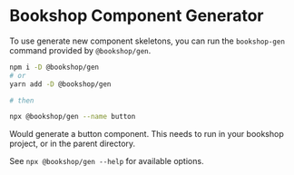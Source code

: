 # Bookshop Component Generator

To use generate new component skeletons, you can run the `bookshop-gen` command provided by `@bookshop/gen`.

```bash
npm i -D @bookshop/gen
# or
yarn add -D @bookshop/gen

# then

npx @bookshop/gen --name button
```
Would generate a button component. This needs to run in your bookshop project, or in the parent directory.

See `npx @bookshop/gen --help` for available options.
